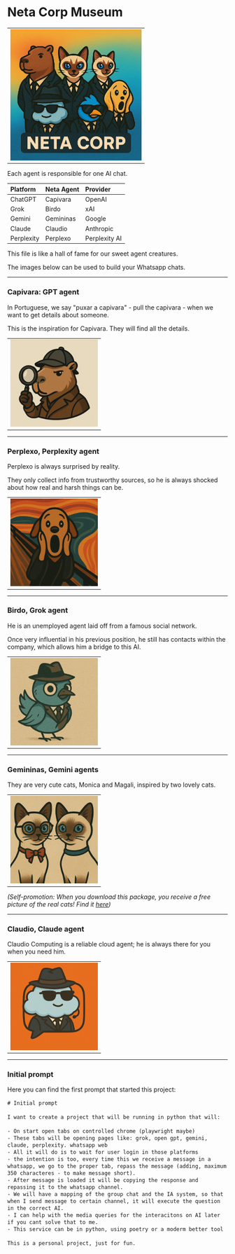 # Neta Corp Museum

<table>
<tr>
<td align="center"><img src="./agents/All-agents.webp" alt="All Agents" width="300"/></td>
</tr>
</table>

Each agent is responsible for one AI chat.

| Platform  | Neta Agent | Provider       |
| :-------- | :--------- | :------------- |
| ChatGPT   | Capivara    | OpenAI          |
| Grok      | Birdo       | xAI             |
| Gemini    | Gemininas   | Google          |
| Claude    | Claudio     | Anthropic       |
| Perplexity| Perplexo    | Perplexity AI   |

This file is like a hall of fame for our sweet agent creatures.

The images below can be used to build your Whatsapp chats.

---

### **Capivara: GPT agent**

In Portuguese, we say "puxar a capivara" - pull the capivara - when we want to get details about someone.

This is the inspiration for Capivara. They will find all the details.

<table>
<tr>
<td align="center"><img src="./agents/Capivara.webp" alt="Capivara" width="200"/></td>
</tr>
</table>

---

### **Perplexo, Perplexity agent**

Perplexo is always surprised by reality.

They only collect info from trustworthy sources, so he is always shocked about how real and harsh things can be.

<table>
<tr>
<td align="center"><img src="./agents/Perplexo.webp" alt="Perplexo" width="200"/></td>
</tr>
</table>

---

### **Birdo, Grok agent**

He is an unemployed agent laid off from a famous social network.

Once very influential in his previous position, he still has contacts within the company, which allows him a bridge to this AI.

<table>
<tr>
<td align="center"><img src="./agents/Birdo.webp" alt="Birdo" width="200"/></td>
</tr>
</table>

---

### **Gemininas, Gemini agents**

They are very cute cats, Monica and Magali, inspired by two lovely cats.

<table>
<tr>
<td align="center"><img src="./agents/Gemininas.webp" alt="Gemininas" width="200"/></td>
</tr>
</table>

*(Self-promotion: When you download this package, you receive a free picture of the real cats! Find it [here](./agents/Monica-and-Magali.jpg))*

---

### **Claudio, Claude agent**

Claudio Computing is a reliable cloud agent; he is always there for you when you need him.

<table>
<tr>
<td align="center"><img src="./agents/Claudio.webp" alt="Claudio" width="200"/></td>
</tr>
</table>

---

### Initial prompt

Here you can find the first prompt that started this project:

```text
# Initial prompt

I want to create a project that will be running in python that will:

- On start open tabs on controlled chrome (playwright maybe)
- These tabs will be opening pages like: grok, open gpt, gemini, claude, perplexity. whatsapp web
- All it will do is to wait for user login in those platforms
- the intention is too, every time this we receive a message in a whatsapp, we go to the proper tab, repass the message (adding, maximum 350 characteres - to make message short).
- After message is loaded it will be copying the response and repassing it to the whatsapp channel.
- We will have a mapping of the group chat and the IA system, so that when I send message to certain channel, it will execute the question in the correct AI.
- I can help with the media queries for the interacitons on AI later if you cant solve that to me.
- This service can be in python, using poetry or a moderm better tool

This is a personal project, just for fun.
